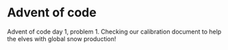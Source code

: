 # Advent of code

Advent of code day 1, problem 1. Checking our calibration document to help the elves with global snow production!
